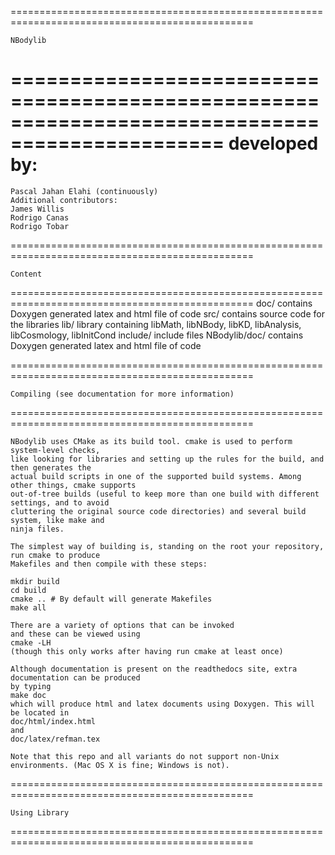 ================================================================================================

    NBodylib

================================================================================================
    developed by:
================================================================================================

    Pascal Jahan Elahi (continuously)
    Additional contributors:
    James Willis
    Rodrigo Canas
    Rodrigo Tobar

================================================================================================

    Content

================================================================================================
    doc/        contains Doxygen generated latex and html file of code
    src/        contains source code for the libraries
    lib/        library containing libMath, libNBody, libKD, libAnalysis, libCosmology,
                libInitCond
    include/     include files
    NBodylib/doc/ contains Doxygen generated latex and html file of code

================================================================================================

    Compiling (see documentation for more information)

================================================================================================

    NBodylib uses CMake as its build tool. cmake is used to perform system-level checks,
    like looking for libraries and setting up the rules for the build, and then generates the
    actual build scripts in one of the supported build systems. Among other things, cmake supports
    out-of-tree builds (useful to keep more than one build with different settings, and to avoid
    cluttering the original source code directories) and several build system, like make and
    ninja files.

    The simplest way of building is, standing on the root your repository, run cmake to produce
    Makefiles and then compile with these steps:

    mkdir build
    cd build
    cmake .. # By default will generate Makefiles
    make all

    There are a variety of options that can be invoked
    and these can be viewed using
    cmake -LH
    (though this only works after having run cmake at least once)

    Although documentation is present on the readthedocs site, extra documentation can be produced
    by typing
    make doc
    which will produce html and latex documents using Doxygen. This will be located in
    doc/html/index.html
    and
    doc/latex/refman.tex

    Note that this repo and all variants do not support non-Unix environments. (Mac OS X is fine; Windows is not).

================================================================================================

    Using Library 

================================================================================================
